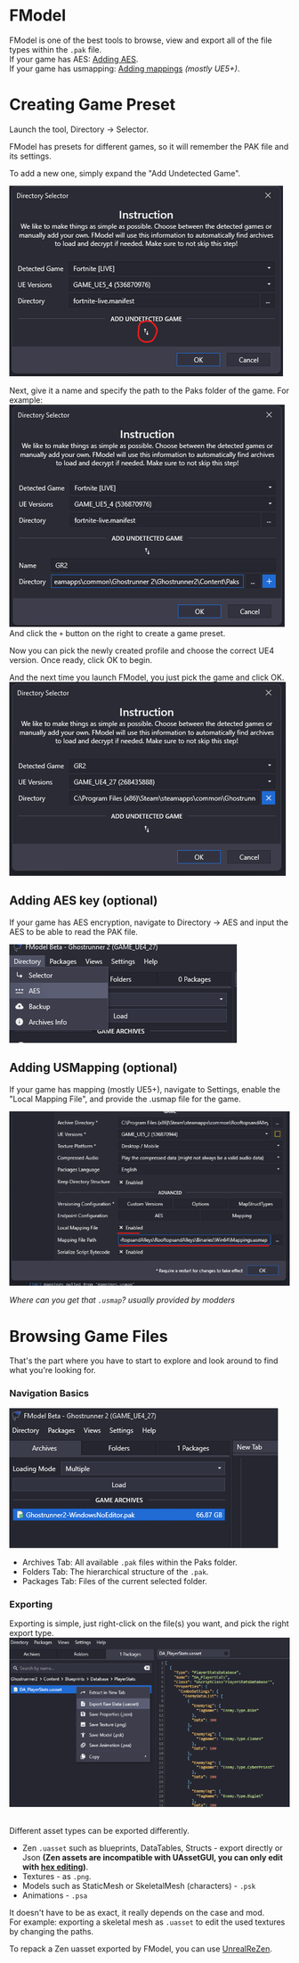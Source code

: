 # FModel
FModel is one of the best tools to browse, view and export all of the file types within the `.pak` file.
<br>
If your game has AES: [Adding AES](#adding-aes-key-optional).<br>
If your game has usmapping: [Adding mappings](#adding-usmapping-optional) _(mostly UE5+)_.

# Creating Game Preset
Launch the tool, Directory -> Selector.

FModel has presets for different games, so it will remember the PAK file and its settings.

To add a new one, simply expand the "Add Undetected Game".

![](/Media/fmodel_1.png)

Next, give it a name and specify the path to the Paks folder of the game. For example:<br>
![](/Media/fmodel_2.png)<br>
And click the `+` button on the right to create a game preset.

Now you can pick the newly created profile and choose the correct UE4 version.
Once ready, click OK to begin.

And the next time you launch FModel, you just pick the game and click OK.
![](/Media/fmodel_3.png)

## Adding AES key (optional)
If your game has AES encryption, navigate to Directory -> AES and input the AES to be able to read the PAK file.

![](/Media/fmodel_4.png)

## Adding USMapping (optional)
If your game has mapping (mostly UE5+), navigate to Settings, enable the "Local Mapping File", and provide the .usmap file for the game.

![](/Media/fmodel_usmapping.png)

_Where can you get that `.usmap`? usually provided by modders_

# Browsing Game Files
That's the part where you have to start to explore and look around to find what you're looking for.

### Navigation Basics
![](/Media/fmodel_5.png) <br>

- Archives Tab: All available `.pak` files within the Paks folder.
- Folders Tab: The hierarchical structure of the `.pak`.
- Packages Tab: Files of the current selected folder.


### Exporting 
Exporting is simple, just right-click on the file(s) you want, and pick the right export type.
![](/Media/fmodel_6.png)<br>

<br>
Different asset types can be exported differently.<br>

- Zen `.uasset` such as blueprints, DataTables, Structs - export directly or Json **(Zen assets are incompatible with UAssetGUI, you can only edit with [hex editing](../BasicModding/HexEditing.md))**.
- Textures - as `.png`.
- Models such as StaticMesh or SkeletalMesh (characters) - `.psk`
- Animations - `.psa`


It doesn't have to be as exact, it really depends on the case and mod.
<br>
For example: exporting a skeletal mesh as `.uasset` to edit the used textures by changing the paths.

To repack a Zen uasset exported by FModel, you can use [UnrealReZen](../BasicModding/IoStorePacking.md).